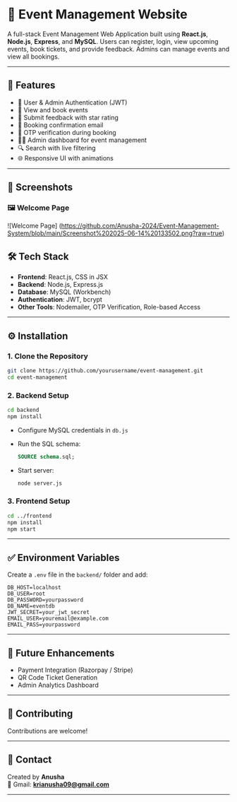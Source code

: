 # 🎉 Event Management Website

A full-stack Event Management Web Application built using **React.js**, **Node.js**, **Express**, and **MySQL**. Users can register, login, view upcoming events, book tickets, and provide feedback. Admins can manage events and view all bookings.

---

## 🚀 Features

- 🔐 User & Admin Authentication (JWT)
- 📅 View and book events
- 📝 Submit feedback with star rating
- 📧 Booking confirmation email
- 🔢 OTP verification during booking
- 🧑‍💻 Admin dashboard for event management
- 🔍 Search with live filtering
- 🌐 Responsive UI with animations

---

## 📸 Screenshots

### 🖼️ Welcome Page
![Welcome Page] (https://github.com/Anusha-2024/Event-Management-System/blob/main/Screenshot%202025-06-14%20133502.png?raw=true)

## 🛠️ Tech Stack

- **Frontend**: React.js, CSS in JSX
- **Backend**: Node.js, Express.js
- **Database**: MySQL (Workbench)
- **Authentication**: JWT, bcrypt
- **Other Tools**: Nodemailer, OTP Verification, Role-based Access

---


## ⚙️ Installation

### 1. Clone the Repository

```bash
git clone https://github.com/yourusername/event-management.git
cd event-management
```

### 2. Backend Setup

```bash
cd backend
npm install
```

- Configure MySQL credentials in `db.js`
- Run the SQL schema:
  ```sql
  SOURCE schema.sql;
  ```

- Start server:
  ```bash
  node server.js
  ```

### 3. Frontend Setup

```bash
cd ../frontend
npm install
npm start
```

---

## ✅ Environment Variables

Create a `.env` file in the `backend/` folder and add:

```env
DB_HOST=localhost
DB_USER=root
DB_PASSWORD=yourpassword
DB_NAME=eventdb
JWT_SECRET=your_jwt_secret
EMAIL_USER=youremail@example.com
EMAIL_PASS=yourpassword
```

---

## 🧠 Future Enhancements

- Payment Integration (Razorpay / Stripe)
- QR Code Ticket Generation
- Admin Analytics Dashboard

---

## 🤝 Contributing

Contributions are welcome! 

---

## 📩 Contact

Created by **Anusha**  
📧 Gmail: **krianusha09@gmail.com**  

---
